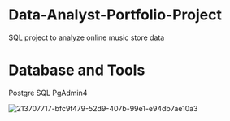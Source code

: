 # Data-Analyst-Portfolio-Project
SQL project to analyze online music store data
# Database and Tools
Postgre SQL
PgAdmin4

![213707717-bfc9f479-52d9-407b-99e1-e94db7ae10a3](https://github.com/shobhit120801/Data-Analyst-Portfolio-Project/assets/162489029/f7ab701f-35dd-4e03-84fe-9efa8b42b992)
